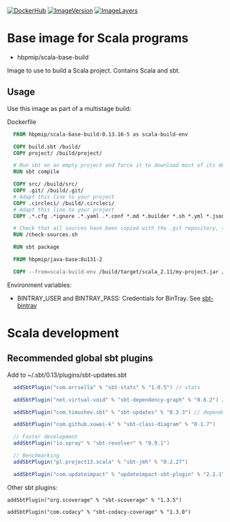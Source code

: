 [![DockerHub](https://img.shields.io/badge/docker-hbpmip%2Fscala--base--build-008bb8.svg)](https://hub.docker.com/r/hbpmip/scala-base-build/) [![ImageVersion](https://images.microbadger.com/badges/version/hbpmip/scala-base-build.svg)](https://hub.docker.com/r/hbpmip/scala-base-build/tags "hbpmip/scala-base-build image tags") [![ImageLayers](https://images.microbadger.com/badges/image/hbpmip/scala-base-build.svg)](https://microbadger.com/#/images/hbpmip/scala-base-build "hbpmip/scala-base-build on microbadger")

# Base image for Scala programs

* hbpmip/scala-base-build

Image to use to build a Scala project. Contains Scala and sbt.

## Usage

Use this image as part of a multistage build:

Dockerfile
```dockerfile
  FROM hbpmip/scala-base-build:0.13.16-5 as scala-build-env

  COPY build.sbt /build/
  COPY project/ /build/project/

  # Run sbt on an empty project and force it to download most of its dependencies to fill the cache
  RUN sbt compile

  COPY src/ /build/src/
  COPY .git/ /build/.git/
  # Adapt this line to your project
  COPY .circleci/ /build/.circleci/
  # Adapt this line to your project
  COPY .*.cfg .*ignore .*.yaml .*.conf *.md *.builder *.sh *.yml *.json LICENSE /build/

  # Check that all sources have been copied with the .git repository, to avoid missing files and snapshot versions during publication
  RUN /check-sources.sh

  RUN sbt package

  FROM hbpmip/java-base:8u131-2

  COPY --from=scala-build-env /build/target/scala_2.11/my-project.jar /usr/share/jars/

```

Environment variables:

* BINTRAY_USER and BINTRAY_PASS: Credentials for BinTray. See [sbt-bintray](https://github.com/sbt/sbt-bintray)

# Scala development

## Recommended global sbt plugins

Add to ~/.sbt/0.13/plugins/sbt-updates.sbt

```scala
  addSbtPlugin("com.orrsella" % "sbt-stats" % "1.0.5") // stats

  addSbtPlugin("net.virtual-void" % "sbt-dependency-graph" % "0.8.2") // dependencyGraph

  addSbtPlugin("com.timushev.sbt" % "sbt-updates" % "0.3.3") // dependencyUpdates

  addSbtPlugin("com.github.xuwei-k" % "sbt-class-diagram" % "0.1.7")

  // Faster development
  addSbtPlugin("io.spray" % "sbt-revolver" % "0.9.1")

  // Benchmarking
  addSbtPlugin("pl.project13.scala" % "sbt-jmh" % "0.2.27")

  addSbtPlugin("com.updateimpact" % "updateimpact-sbt-plugin" % "2.1.1")

```

Other sbt plugins:

```
addSbtPlugin("org.scoverage" % "sbt-scoverage" % "1.3.5")

addSbtPlugin("com.codacy" % "sbt-codacy-coverage" % "1.3.0")
```
